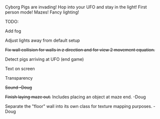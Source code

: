 Cyborg Pigs are invading! Hop into your UFO and stay in the light!
First person mode!
Mazes!
Fancy lighting!



TODO:

Add fog

Adjust lights away from default setup

~~Fix wall collision for walls in z direction and for view 2 movement equation.~~

Detect pigs arriving at UFO (end game)

Text on screen 

Transparency

~~Sound -Doug~~

~~Finish laying maze out.~~ Includes placing an object at maze end. -Doug

Separate the "floor" wall into its own class for texture mapping purposes. -Doug
